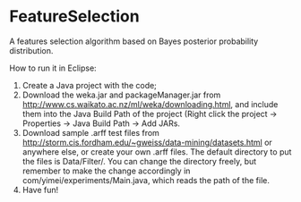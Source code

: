 # FeatureSelection

A features selection algorithm based on Bayes posterior probability distribution.

How to run it in Eclipse:
1. Create a Java project with the code;
2. Download the weka.jar and packageManager.jar from http://www.cs.waikato.ac.nz/ml/weka/downloading.html, and include them into the Java Build Path of the project (Right click the project -> Properties -> Java Build Path -> Add JARs.
3. Download sample .arff test files from http://storm.cis.fordham.edu/~gweiss/data-mining/datasets.html or anywhere else, or create your own .arff files. The default directory to put the files is Data/Filter/. You can change the directory freely, but remember to make the change accordingly in com/yimei/experiments/Main.java, which reads the path of the file.
4. Have fun!
